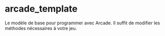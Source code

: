 # arcade_template
Le modèle de base pour programmer avec Arcade.
Il suffit de modifier les méthodes nécessaires à votre jeu.
